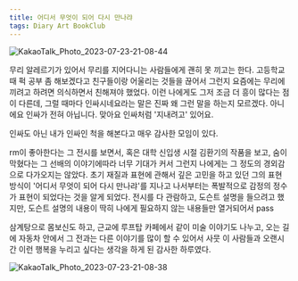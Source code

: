 ```yaml
---
title: 어디서 무엇이 되어 다시 만나랴
tags: Diary Art BookClub
---
```


![KakaoTalk_Photo_2023-07-23-21-08-44](https://github.com/hoonjanglee/hoonjanglee.github.io/assets/50545088/81b3557c-6b60-44ce-9546-93ea498fe9a7)

무리 알레르기가 있어서 무리를 지어다니는 사람들에게 괜히 못 끼고는 한다. 고등학교 때 퍽 공부 좀 해보겠다고 친구들이랑 어울리는 것들을 끊어서 그런지 요즘에는 무리에 끼려고 하려면 의식하면서 친해져야 했었다. 이런 나에게도 그저 조금 더 흥이 많다는 점이 다른데, 그럴 때마다 인싸시네요라는 말은 진짜 왜 그런 말을 하는지 모르겠다. 아니에요 인싸가 전혀 아닙니다. 맞아요 인싸처럼 '지내려고' 있어요. 

인싸도 아닌 내가 인싸인 척을 해본다고 매우 감사한 모임이 있다. 

rm이 좋아한다는 그 전시를 보면서, 혹은 대학 신입생 시절 김환기의 작품을 보고, 숨이 막혔다는 그 선배의 이야기에따라 너무 기대가 커서 그런지 나에게는 그 정도의 경외감으로 다가오지는 않았다. 초기 재질과 표현에 관해서 깊은 고민을 하고 있던 그의 표현 방식이 '어디서 무엇이 되어 다시 만나랴'를 지나고 나서부터는 폭발적으로 감정의 정수가 표현이 되었다는 것을 알게 되었다. 전시를 다 관람하고, 도슨트 설명을 들으려고 했지만, 도슨트 설명의 내용이 딱히 나에게 필요하지 않는 내용들만 열거되어서 pass 

삼계탕으로 몸보신도 하고, 근교에 루프탑 카페에서 같이 미술 이야기도 나누고, 오는 길에 자동차 안에서 그 전과는 다른 이야기를 많이 할 수 있어서 사뭇 이 사람들과 오랜시간 이런 행복을 누리고 싶다는 생각을 하게 된 감사한 하루였다.

![KakaoTalk_Photo_2023-07-23-21-08-38](https://github.com/hoonjanglee/hoonjanglee.github.io/assets/50545088/83a65071-a61d-41c9-a843-c661753182f5)
